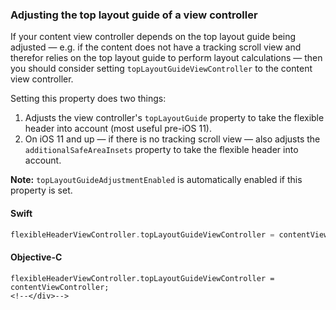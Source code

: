 ### Adjusting the top layout guide of a view controller

If your content view controller depends on the top layout guide being adjusted — e.g. if the
content does not have a tracking scroll view and therefor relies on the top layout guide to perform
layout calculations — then you should consider setting `topLayoutGuideViewController` to the
content view controller.

Setting this property does two things:

1. Adjusts the view controller's `topLayoutGuide` property to take the flexible header into account
   (most useful pre-iOS 11).
2. On iOS 11 and up — if there is no tracking scroll view — also adjusts the
   `additionalSafeAreaInsets` property to take the flexible header into account.

**Note:** `topLayoutGuideAdjustmentEnabled` is automatically enabled if this property is set.

<!--<div class="material-code-render" markdown="1">-->
#### Swift
```swift
flexibleHeaderViewController.topLayoutGuideViewController = contentViewController
```

#### Objective-C

```objc
flexibleHeaderViewController.topLayoutGuideViewController = contentViewController;
<!--</div>-->
